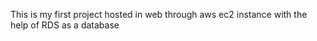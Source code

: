 This is my first project hosted in web  through aws ec2 instance with the help of RDS as  a database
